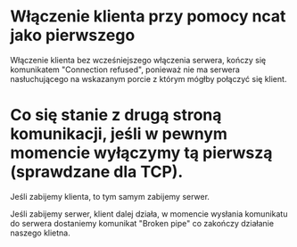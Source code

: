 # Włączenie klienta przy pomocy ncat jako pierwszego

Włączenie klienta bez wcześniejszego włączenia serwera, kończy się komunikatem "Connection refused", ponieważ nie ma serwera nasłuchującego na wskazanym porcie z którym mógłby połączyć się klient.

# Co się stanie z drugą stroną komunikacji, jeśli w pewnym momencie wyłączymy tą pierwszą (sprawdzane dla TCP).

Jeśli zabijemy klienta, to tym samym zabijemy serwer.

Jeśli zabijemy serwer, klient dalej działa, w momencie wysłania komunikatu do serwera dostaniemy komunikat "Broken pipe" co zakończy działanie naszego klietna.


